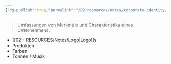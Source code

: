 ```yaml
---
{"dg-publish":true,"permalink":"/02-resources/notes/corporate-identity/","tags":["GFN/LF08"],"noteIcon":"","updated":"2025-08-26T16:35:02.981+02:00"}
---
```


> Umfassungen von Merkmale und Charakteristika eines Unternehmens.

-  [[02 - RESOURCES/Notes/Logo\|Logo]]s
- Produkten
- Farben
- Tonnen / Musik


